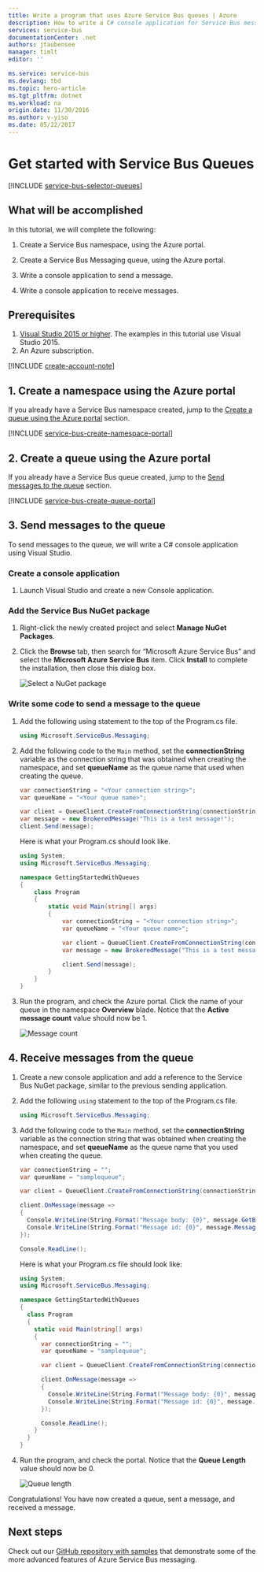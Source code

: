 ```yaml
---
title: Write a program that uses Azure Service Bus queues | Azure
description: How to write a C# console application for Service Bus messaging
services: service-bus
documentationCenter: .net
authors: jtaubensee
manager: timlt
editor: ''

ms.service: service-bus
ms.devlang: tbd
ms.topic: hero-article
ms.tgt_pltfrm: dotnet
ms.workload: na
origin.date: 11/30/2016
ms.author: v-yiso
ms.date: 05/22/2017
---
```


# Get started with Service Bus Queues

[!INCLUDE [service-bus-selector-queues](../../includes/service-bus-selector-queues.md)]

## What will be accomplished

In this tutorial, we will complete the following:

1. Create a Service Bus namespace, using the Azure portal.

2. Create a Service Bus Messaging queue, using the Azure portal.

3. Write a console application to send a message.

4. Write a console application to receive messages.

## Prerequisites
1. [Visual Studio 2015 or higher](http://www.visualstudio.com). The examples in this tutorial use Visual Studio 2015.
2. An Azure subscription.

[!INCLUDE [create-account-note](../../includes/create-account-note.md)]

## 1. Create a namespace using the Azure portal

If you already have a Service Bus namespace created, jump to the [Create a queue using the Azure portal](#2-create-a-queue-using-the-azure-portal) section.

[!INCLUDE [service-bus-create-namespace-portal](../../includes/service-bus-create-namespace-portal.md)]

## 2. Create a queue using the Azure portal

If you already have a Service Bus queue created, jump to the [Send messages to the queue](#3-send-messages-to-the-queue) section.

[!INCLUDE [service-bus-create-queue-portal](../../includes/service-bus-create-queue-portal.md)]

## 3. Send messages to the queue

To send messages to the queue, we will write a C# console application using Visual Studio.

### Create a console application

1. Launch Visual Studio and create a new Console application.

### Add the Service Bus NuGet package

1. Right-click the newly created project and select **Manage NuGet Packages**.

2. Click the **Browse** tab, then search for “Microsoft Azure Service Bus” and select the **Microsoft Azure Service Bus** item. Click **Install** to complete the installation, then close this dialog box.

    ![Select a NuGet package][nuget-pkg]

### Write some code to send a message to the queue

1. Add the following using statement to the top of the Program.cs file.
   
    ```csharp
    using Microsoft.ServiceBus.Messaging;
    ```

2. Add the following code to the `Main` method, set the **connectionString** variable as the connection string that was obtained when creating the namespace, and set **queueName** as the queue name that used when creating the queue.
   
    ```csharp
    var connectionString = "<Your connection string>";
    var queueName = "<Your queue name>";

    var client = QueueClient.CreateFromConnectionString(connectionString, queueName);
    var message = new BrokeredMessage("This is a test message!");
    client.Send(message);
    ```

    Here is what your Program.cs should look like.
   
    ```csharp
    using System;
    using Microsoft.ServiceBus.Messaging;

    namespace GettingStartedWithQueues
    {
        class Program
        {
            static void Main(string[] args)
            {
                var connectionString = "<Your connection string>";
                var queueName = "<Your queue name>";

                var client = QueueClient.CreateFromConnectionString(connectionString, queueName);
                var message = new BrokeredMessage("This is a test message!");

                client.Send(message);
            }
        }
    }
    ```

3. Run the program, and check the Azure portal. Click the name of your queue in the namespace **Overview** blade. Notice that the **Active message count** value should now be 1.

      ![Message count][queue-message]

## 4. Receive messages from the queue

1. Create a new console application and add a reference to the Service Bus NuGet package, similar to the previous sending application.

2. Add the following `using` statement to the top of the Program.cs file.
   
    ```csharp
    using Microsoft.ServiceBus.Messaging;
    ```

3. Add the following code to the `Main` method, set the **connectionString** variable as the connection string that was obtained when creating the namespace, and set **queueName** as the queue name that you used when creating the queue.
   
    ```csharp
    var connectionString = "";
    var queueName = "samplequeue";

    var client = QueueClient.CreateFromConnectionString(connectionString, queueName);

    client.OnMessage(message =>
    {
      Console.WriteLine(String.Format("Message body: {0}", message.GetBody<String>()));
      Console.WriteLine(String.Format("Message id: {0}", message.MessageId));
    });

    Console.ReadLine();
    ```

    Here is what your Program.cs file should look like:
   
    ```csharp
    using System;
    using Microsoft.ServiceBus.Messaging;

    namespace GettingStartedWithQueues
    {
      class Program
      {
        static void Main(string[] args)
        {
          var connectionString = "";
          var queueName = "samplequeue";

          var client = QueueClient.CreateFromConnectionString(connectionString, queueName);

          client.OnMessage(message =>
          {
            Console.WriteLine(String.Format("Message body: {0}", message.GetBody<String>()));
            Console.WriteLine(String.Format("Message id: {0}", message.MessageId));
          });

          Console.ReadLine();
        }
      }
    }
    ```

4. Run the program, and check the portal. Notice that the **Queue Length** value should now be 0.

    ![Queue length][queue-message-receive]

Congratulations! You have now created a queue, sent a message, and received a message.

## Next steps

Check out our [GitHub repository with samples](https://github.com/Azure-Samples/azure-servicebus-messaging-samples) that demonstrate some of the more advanced features of Azure Service Bus messaging.

<!--Image references-->

[nuget-pkg]: ./media/service-bus-dotnet-get-started-with-queues/nuget-package.png
[queue-message]: ./media/service-bus-dotnet-get-started-with-queues/queue-message.png
[queue-message-receive]: ./media/service-bus-dotnet-get-started-with-queues/queue-message-receive.png

<!--Reference style links - using these makes the source content way more readable than using inline links-->

[github-samples]: https://github.com/Azure-Samples/azure-servicebus-messaging-samples